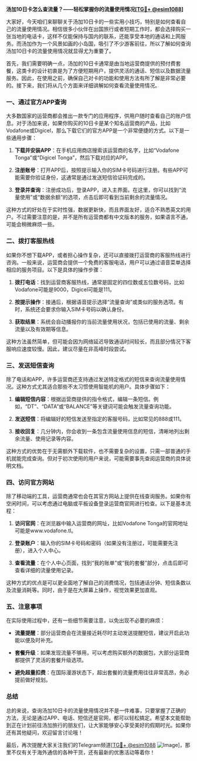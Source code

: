 **汤加10日卡怎么查流量？——轻松掌握你的流量使用情况[[TG💪+ @esim1088](https://t.me/s/esim1088)]**

大家好，今天咱们来聊聊关于汤加10日卡的一些实用小技巧，特别是如何查看自己的流量使用情况。相信很多小伙伴在出国旅行或者短期工作时，都会选择购买一张当地的电话卡，这样不仅能保持与国内的联系，还能享受本地的通话和上网服务。而汤加作为一个风景如画的小岛国，吸引了不少游客前往，所以了解如何查询汤加10日卡的流量使用情况就显得尤为重要了。

首先，我们需要明确一点，汤加的10日卡通常是由当地运营商提供的预付费套餐，这类卡的设计初衷是为了方便短期用户，提供灵活的通话、短信以及数据流量服务。因此，在使用之前，确保自己对卡的功能和使用方法有所了解是非常必要的。接下来，我们将从几个方面来详细讲解如何查看流量使用情况。

### **一、通过官方APP查询**

大多数国家的运营商都会推出一款专门的应用程序，供用户随时查看自己的账户信息。对于汤加来说，如果你购买的10日卡是某个知名运营商的产品，比如Vodafone或Digicel，那么下载它们的官方APP是一个非常便捷的方式。以下是一些通用步骤：

1. **下载并安装APP**：在手机应用商店搜索该运营商的名字，比如“Vodafone Tonga”或“Digicel Tonga”，然后下载对应的APP。
   
2. **注册账号**：打开APP后，按照提示输入你的SIM卡号码进行注册。有些APP可能需要你验证身份，这通常是通过发送短信验证码完成的。

3. **登录并查询**：注册成功后，登录APP，进入主界面。在这里，你可以找到“流量使用”或“数据余额”的选项，点击后即可看到当前剩余的流量情况。

这种方式的好处在于实时性强，数据更新快，而且界面友好，适合不熟悉英文的用户。不过需要注意的是，并不是所有运营商都有中文版本的服务，如果语言不通，可能会稍微麻烦一些。

### **二、拨打客服热线**

如果你不想下载APP，或者担心操作复杂，还可以直接拨打运营商的客服热线进行咨询。一般来说，运营商会提供一个免费的客服电话，用户可以通过语音菜单选择相应的服务项目。以下是具体的操作步骤：

1. **拨打电话**：找到运营商客服热线，通常是固定的四位数或五位数号码，比如Vodafone可能是9000，Digicel可能是111。

2. **按提示操作**：接通后，根据语音提示选择“流量查询”或类似的服务选项。有时，系统还会要求你输入SIM卡号码以确认身份。

3. **获取结果**：系统会自动播报你的当前流量使用状况，包括已使用的流量、剩余流量以及有效期等信息。

这种方法虽然简单，但可能会因为网络延迟导致通话时间较长，而且部分情况下客服响应速度较慢。因此，建议尽量在非高峰时段尝试。

### **三、发送短信查询**

除了电话和APP，许多运营商还支持通过发送特定格式的短信来查询流量使用情况。这种方式尤其适合那些不太习惯使用智能机的用户。具体步骤如下：

1. **编辑短信内容**：根据运营商提供的指令格式，编辑一条短信。例如，“DT”、“DATA”或“BALANCE”等关键词可能会触发流量查询功能。

2. **发送短信**：将编辑好的短信发送至指定的客服号码，比如常见的888或111。

3. **接收回复**：几分钟内，你会收到一条包含流量使用信息的短信，清晰地列出剩余流量、使用记录等内容。

这种方式的优势在于无需额外下载软件，也不需要复杂的设置，只需一部普通的手机就能完成查询。但对于初次使用的用户来说，可能需要事先查阅运营商的具体说明文档。

### **四、访问官方网站**

除了移动端的工具，运营商通常也会在其官方网站上提供在线查询服务。如果你有空闲时间，可以考虑通过电脑或平板设备登录运营商官网进行检查。以下是基本流程：

1. **访问官网**：在浏览器中输入运营商的网址，比如Vodafone Tonga的官网地址可能是www.vodafone.tl。

2. **登录账户**：输入你的SIM卡号码和密码（如果没有注册过，可能需要先注册），进入个人中心。

3. **查看流量**：在个人中心页面，找到“我的账单”或“我的套餐”部分，点击后即可查看详细的流量使用记录。

这种方式的优点是可以更全面地了解自己的消费情况，包括通话分钟、短信条数以及流量消耗等。同时，由于是在大屏幕上操作，视觉效果更加直观。

### **五、注意事项**

在实际使用过程中，还有一些细节需要注意，以免出现不必要的麻烦：

- **流量提醒**：部分运营商会在流量接近耗尽时主动发送提醒短信，建议开启此功能以便及时补充。
  
- **套餐升级**：如果发现流量不够用，可以考虑购买额外的数据包，大部分运营商都提供了灵活的套餐升级选项。

- **避免超量扣费**：在国际漫游状态下，超出套餐的流量费用往往非常高昂，务必提前做好规划。

### **总结**

总的来说，查询汤加10日卡的流量使用情况并不是一件难事，只要掌握了正确的方法，无论是通过APP、电话、短信还是官网，都可以轻松搞定。希望本文能帮助到正在计划前往汤加旅行的朋友们，让大家能够安心享受美好的假期时光。如果你还有其他疑问，欢迎留言讨论哦！

最后，再次提醒大家关注我们的Telegram频道[[TG💪+ @esim1088](https://t.me/s/esim1088) ![Image](https://i.postimg.cc/4NQfJmqS/Snipaste-2025-05-13-00-14-12.png)]，那里不仅有关于海外通信的各种干货，还有最新的优惠活动等着你！